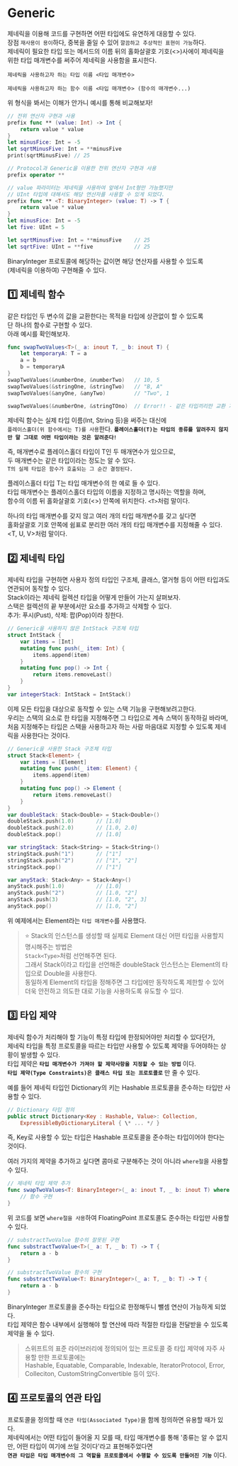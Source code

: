 # Generic
제네릭을 이용해 코드를 구현하면 어떤 타입에도 유연하게 대응할 수 있다.   
장점 `재사용이 용이`하다, 중복을 줄일 수 있어 `깔끔하고 추상적인 표현이 가능`하다.   
제네릭이 필요한 타입 또는 메서드의 이름 뒤의 홀화살괄호 기호(<>)사에이 제네릭을 위한 타입 매개변수를 써주어 제네릭을 사용함을 표시한다.   
```
제네릭을 사용하고자 하는 타입 이름 <타입 매개변수>

제네릭을 사용하고자 하는 함수 이름 <타입 매개변수> (함수의 매개변수...)
```
위 형식을 봐서는 이해가 안가니 예시를 통해 비교해보자!

```Swift
// 전위 연산자 구현과 사용
prefix func ** (value: Int) -> Int {
    return value * value
}
let minusFice: Int = -5
let sqrtMinusFive: Int = **minusFive
print(sqrtMinusFive) // 25

// Protocol과 Generic을 이용한 전위 연산자 구현과 사용
prefix operator **

// value 파라미터는 제네릭을 사용하여 앞에서 Int형만 가능했지만
// UInt 타입에 대해서도 해당 연산자를 사용할 수 있게 되었다.
prefix func ** <T: BinaryInteger> (value: T) -> T {
    return value * value
}
let minusFice: Int = -5
let five: UInt = 5

let sqrtMinusFive: Int = **minusFive    // 25
let sqrtFive: UInt = **five             // 25
```
BinaryInteger 프로토콜에 해당하는 값이면 해당 연산자를 사용할 수 있도록   
(제네릭을 이용하여) 구현해줄 수 있다.   

## 1️⃣ 제네릭 함수
같은 타입인 두 변수의 값을 교환한다는 목적을 타입에 상관없이 할 수 있도록   
단 하나의 함수로 구현할 수 있다.   
아래 예시를 확인해보자.   
```Swift
func swapTwoValues<T>(_ a: inout T, _ b: inout T) {
    let temporaryA: T = a
    a = b
    b = temporaryA
}
swapTwoValues(&numberOne, &numberTwo)   // 10, 5
swapTwoValues(&stringOne, &stringTwo)   // "B, A"
swapTwoValues(&anyOne, &anyTwo)         // "Two", 1

swapTwoValues(&numberOne, &stringTOno)  // Error!! - 같은 타입끼리만 교환 가능
```
제네릭 함수는 실제 타입 이름(Int, String 등)을 써주는 대신에   
`플레이스홀더(위 함수에서는 T)를 사용`한다.
**`플레이스홀더(T)는 타입의 종류를 알려주지 않지만 말 그대로 어떤 타입이라는 것은 알려준다!`**   

즉, 매개변수로 플레이스홀더 타입이 T인 두 매개면수가 있으므로,   
두 매개변수는 같은 타입이라는 정도는 알 수 있다.   
`T의 실제 타입은 함수가 호출되는 그 순간 결정된다.`   

플레이스홀더 타입 T는 타입 매개변수의 한 예로 들 수 있다.   
타입 매개변수는 플레이스홀더 타입의 이름을 지정하고 명시하는 역할을 하며,   
함수의 이름 뒤 홀화살괄호 기호(<>) 안쪽에 위치한다. `<T>`처럼 말이다.   

하나의 타입 매개변수를 갖지 않고 여러 개의 타입 매개변수를 갖고 싶다면   
홀화살괄호 기호 안쪽에 쉼표로 분리한 여러 개의 타입 매개변수를 지정해줄 수 있다.   
<T, U, V>처럼 말이다.   

## 2️⃣ 제네릭 타입
제네릭 타입을 구현하면 사용자 정의 타입인 구조체, 클래스, 열거형 등이 어떤 타입과도 연관되어 동작할 수 있다.   
Stack이라는 제네릭 컬렉션 타입을 어떻게 만들어 가는지 살펴보자.   
스택은 컬렉션의 끝 부분에서만 요소를 추가하고 삭제할 수 있다.   
추가: 푸시(Pust), 삭제: 팝(Pop)이라 칭한다.   
```Swift
// Generic을 사용하지 않은 IntStack 구조체 타입
struct IntStack {
    var items = [Int]
    mutating func push(_ item: Int) {
        items.append(item)
    }
    mutating func pop() -> Int {
        return items.removeLast()
    }
}
var integerStack: IntStack = IntStack()
```
이제 모든 타입을 대상으로 동작할 수 있는 스택 기능을 구현해보려고한다.   
우리는 스택의 요소로 한 타입을 지정해주면 그 타입으로 계속 스택이 동작하길 바라며,   
처음 지정해주는 타입은 스택을 사용하고자 하는 사람 마음대로 지정할 수 있도록 제네릭을 사용한다는 것이다.

```Swift
// Generic을 사용한 Stack 구조체 타입
struct Stack<Element> {
    var items = [Element]
    mutating func push(_ item: Element) {
        items.append(item)
    }
    mutating func pop() -> Element {
        return items.removeLast()
    }
}
var doubleStack: Stack<Double> = Stack<Double>()
doubleStack.push(1.0)       // [1.0]
doubleStack.push(2.0)       // [1.0, 2.0]
doubleStack.pop()           // [1.0]

var stringStack: Stack<String> = Stack<String>()
stringStack.push("1")       // ["1"]
stringStack.push("2")       // ["1", "2"]
stringStack.pop()           // ["1"]

var anyStack: Stack<Any> = Stack<Any>()
anyStack.push(1.0)          // [1.0]
anyStack.push("2")          // [1.0, "2"]
anyStack.push(3)            // [1.0, "2", 3]
anyStack.pop()              // [1.0, "2"]
```
위 예제에서는 Element라는 `타입 매개변수`를 사용했다.   
> ⭐️ Stack의 인스턴스를 생성할 때 실제로 Element 대신 어떤 타입을 사용할지 명시해주는 방법은   
`Stack<Type>`처럼 선언해주면 된다.   
그래서 Stack<Double>이라고 타입을 선언해준 doubleStack 인스턴스는 Element의 타입으로 Double을 사용한다.   
동일하게 Element의 타입을 정해주면 그 타입에만 동작하도록 제한할 수 있어 더욱 안전하고 의도한 대로 기능을 사용하도록 유도할 수 있다.

## 3️⃣ 타입 제약
제네릭 함수가 처리해야 할 기능이 특정 타입에 한정되어야만 처리할 수 있다던가,   
제네릭 타입을 특정 프로토콜을 따르는 타입만 사용할 수 있도록 제약을 두어야하는 상황이 발생할 수 있다.    
타입 제약은 **`타입 매개변수가 가져야 할 제약사항을 지정할 수 있는 방법`** 이다.   
**`타입 제약(Type Constraints)은 클래스 타입 또는 프로토콜로`** 만 줄 수 있다.   

예를 들어 제네릭 타입인 Dictionary의 키는 Hashable 프로토콜을 준수하는 타입만 사용할 수 있다.   
```Swift
// Dictionary 타입 정의
public struct Dictionary<Key : Hashable, Value>: Collection,
    ExpressibleByDictionaryLiteral { \* ... */ }
```
즉, Key로 사용할 수 있는 타입은 Hashable 프로토콜을 준수하는 타입이어야 한다는 것이다.   

여러 가지의 제약을 추가하고 싶다면 콤마로 구분해주는 것이 아니라 `where절`을 사용할 수 있다.   
```Swift
// 제네릭 타입 제약 추가
func swapTwoValues<T: BinaryInteger>(_ a: inout T, _ b: inout T) where T: FloatingPoint {
    // 함수 구현
}
```
위 코드를 보면 `where절을 사용`하여 FloatingPoint 프로토콜도 준수하는 타입만 사용할 수 있다.   

```Swift
// substractTwoValue 함수의 잘못된 구현
func substractTwoValue<T>(_ a: T, _ b: T) -> T {
    return a - b
}

// substractTwoValue 함수의 구현
func substractTwoValue<T: BinaryInteger>(_ a: T, _ b: T) -> T {
    return a - b
}
```
BinaryInteger 프로토콜을 준수하는 타입으로 한정해두니 뺄셈 연산이 가능하게 되었다.   
타입 제약은 함수 내부에서 실행해야 할 연산에 따라 적절한 타입을 전달받을 수 있도록 제약을 둘 수 있다.   

> 스위프트의 표준 라이브러리에 정의되어 있는 프로토콜 중 타입 제약에 자주 사용할 만한 프로토콜에는   
> Hashable, Equatable, Comparable, Indexable, IteratorProtocol, Error, Colleciton, CustomStringConvertible 등이 있다.

## 4️⃣ 프로토콜의 연관 타입
프로토콜을 정의할 때 `연관 타입(Associated Type)`을 함께 정의하면 유용할 때가 있다.   
제네릭에서는 어떤 타입이 들어올 지 모를 때, 타입 매개변수를 통해 '종류는 알 수 없지만, 어떤 타입이 여기에 쓰일 것이다'라고 표현해주었다면   
**`연관 타입은 타입 매개변수의 그 역할을 프로토콜에서 수행할 수 있도록 만들어진 기능`** 이다.

